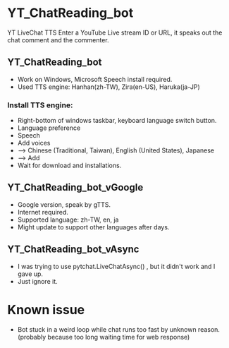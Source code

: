 # YT_ChatReading_bot
 YT LiveChat TTS
 Enter a YouTube Live stream ID or URL, it speaks out the chat comment and the commenter.
## YT_ChatReading_bot
 - Work on Windows, Microsoft Speech install required.
 - Used TTS engine: Hanhan(zh-TW), Zira(en-US), Haruka(ja-JP)
 ### Install TTS engine:
 - Right-bottom of windows taskbar, keyboard language switch button.
 - Language preference
 - Speech
 - Add voices
 -  --> Chinese (Traditional, Taiwan), English (United States), Japanese
 -  --> Add
 - Wait for download and installations.
## YT_ChatReading_bot_vGoogle
 - Google version, speak by gTTS.
 - Internet required.
 - Supported language: zh-TW, en, ja
 - Might update to support other languages after days.
## YT_ChatReading_bot_vAsync
 - I was trying to use pytchat.LiveChatAsync() , but it didn't work and I gave up.
 - Just ignore it.

# Known issue
 - Bot stuck in a weird loop while chat runs too fast by unknown reason. (probably because too long waiting time for web response)
